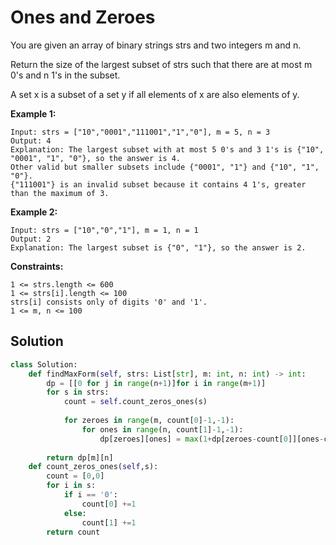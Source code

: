 <h1>Ones and Zeroes</h1>

<p>
You are given an array of binary strings strs and two integers m and n.

Return the size of the largest subset of strs such that there are at most m 0's and n 1's in the subset.

A set x is a subset of a set y if all elements of x are also elements of y.

<b>Example 1:</b>

    Input: strs = ["10","0001","111001","1","0"], m = 5, n = 3
    Output: 4
    Explanation: The largest subset with at most 5 0's and 3 1's is {"10", "0001", "1", "0"}, so the answer is 4.
    Other valid but smaller subsets include {"0001", "1"} and {"10", "1", "0"}.
    {"111001"} is an invalid subset because it contains 4 1's, greater than the maximum of 3.
  
<b>Example 2:</b>

    Input: strs = ["10","0","1"], m = 1, n = 1
    Output: 2
    Explanation: The largest subset is {"0", "1"}, so the answer is 2.
 
<b>Constraints:</b>

    1 <= strs.length <= 600
    1 <= strs[i].length <= 100
    strs[i] consists only of digits '0' and '1'.
    1 <= m, n <= 100
</p>

<h2>Solution</h2>

```python
class Solution:
    def findMaxForm(self, strs: List[str], m: int, n: int) -> int:
        dp = [[0 for j in range(n+1)]for i in range(m+1)]
        for s in strs:
            count = self.count_zeros_ones(s)
            
            for zeroes in range(m, count[0]-1,-1):
                for ones in range(n, count[1]-1,-1):
                    dp[zeroes][ones] = max(1+dp[zeroes-count[0]][ones-count[1]],dp[zeroes][ones])
                    
        return dp[m][n]
    def count_zeros_ones(self,s):
        count = [0,0]
        for i in s:
            if i == '0':
                count[0] +=1
            else:
                count[1] +=1
        return count
```

